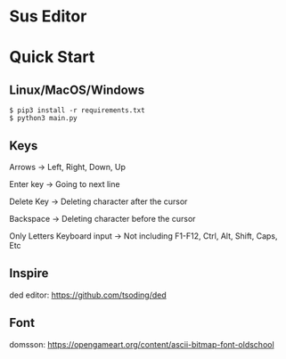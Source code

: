 # Sus Editor

# Quick Start

## Linux/MacOS/Windows

```console
$ pip3 install -r requirements.txt
$ python3 main.py
```

## Keys

Arrows -> Left, Right, Down, Up

Enter key -> Going to next line

Delete Key -> Deleting character after the cursor

Backspace -> Deleting character before the cursor

Only Letters Keyboard input -> Not including F1-F12, Ctrl, Alt, Shift, Caps, Etc

## Inspire

ded editor: https://github.com/tsoding/ded

## Font

domsson: https://opengameart.org/content/ascii-bitmap-font-oldschool
